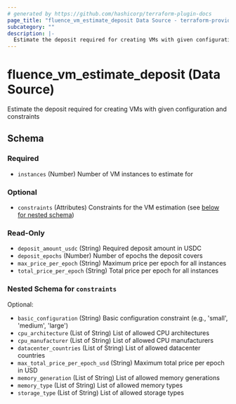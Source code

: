 ```yaml
---
# generated by https://github.com/hashicorp/terraform-plugin-docs
page_title: "fluence_vm_estimate_deposit Data Source - terraform-provider-fluence"
subcategory: ""
description: |-
  Estimate the deposit required for creating VMs with given configuration and constraints
---
```


# fluence_vm_estimate_deposit (Data Source)

Estimate the deposit required for creating VMs with given configuration and constraints



<!-- schema generated by tfplugindocs -->
## Schema

### Required

- `instances` (Number) Number of VM instances to estimate for

### Optional

- `constraints` (Attributes) Constraints for the VM estimation (see [below for nested schema](#nestedatt--constraints))

### Read-Only

- `deposit_amount_usdc` (String) Required deposit amount in USDC
- `deposit_epochs` (Number) Number of epochs the deposit covers
- `max_price_per_epoch` (String) Maximum price per epoch for all instances
- `total_price_per_epoch` (String) Total price per epoch for all instances

<a id="nestedatt--constraints"></a>
### Nested Schema for `constraints`

Optional:

- `basic_configuration` (String) Basic configuration constraint (e.g., 'small', 'medium', 'large')
- `cpu_architecture` (List of String) List of allowed CPU architectures
- `cpu_manufacturer` (List of String) List of allowed CPU manufacturers
- `datacenter_countries` (List of String) List of allowed datacenter countries
- `max_total_price_per_epoch_usd` (String) Maximum total price per epoch in USD
- `memory_generation` (List of String) List of allowed memory generations
- `memory_type` (List of String) List of allowed memory types
- `storage_type` (List of String) List of allowed storage types
